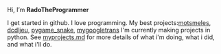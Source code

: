 Hi, I’m **RadoTheProgrammer**

I get started in github.
I love programming. My best projects:[motsmeles](https://github.com/RadoTheProgrammer/motsmeles), [dcdljeu](https://github.com/RadoTheProgrammer/dcdljeu), [pygame_snake](https://github.com/RadoTheProgrammer/pygame_snake), [mygoogletrans](https://github.com/RadoTheProgrammer/mygoogletrans)
I'm currently making projects in python. See [myprojects.md](myprojects.md) for more details of what i'm doing, what i did, and what i'll do.

<!---
RadoTheProgrammer/RadoTheProgrammer is a ✨ special ✨ repository because its `README.md` (this file) appears on your GitHub profile.
You can click the Preview link to take a look at your changes.
--->
